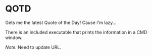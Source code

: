 # QOTD

Gets me the latest Quote of the Day! Cause I'm lazy...

There is an included executable that prints the information in a CMD window.

*Note:* Need to update URL.